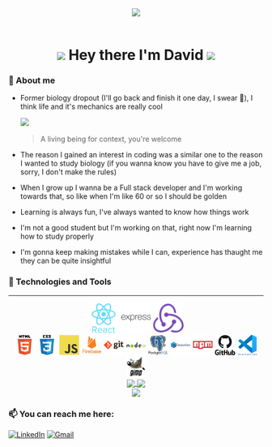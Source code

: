 <div id="header" align="center"><img src="https://media.giphy.com/media/gjrYDwbjnK8x36xZIO/giphy.gif" width="200" />
  
  <div><img src="https://komarev.com/ghpvc/?username=Larva-Soup&style=flat-square&color=blue" alt=""/></div>


<h1>
  <img src="https://media.giphy.com/media/Vo5P5oiIMcxCSDjKWX/giphy.gif" width="30px"/>
  Hey there I'm David
  <img src="https://media.giphy.com/media/Vo5P5oiIMcxCSDjKWX/giphy.gif" width="30px"/>
</h1>
  
 </div>
 
 ### 🐛 About me

  * Former biology dropout (I'll go back and finish it one day, I swear 😤), I think life and it's mechanics are really cool
  
       <img src="https://cdn.kqed.org/wp-content/uploads/sites/35/2016/04/DL_307SlimeMolds_SLIME_MOLD_SPREADS_4_500.gif" width="220" />
  
       >A living being for context, you're welcome
  
  * The reason I gained an interest in coding was a similar one to the reason I wanted to study biology (if you wanna know you have to give me a job, sorry, I don't make the rules)
  * When I grow up I wanna be a Full stack developer and I'm working towards that, so like when I'm like 60 or so I should be golden
  * Learning is always fun, I've always wanted to know how things work
  * I'm not a good student but I'm working on that, right now I'm learning how to study properly
  * I'm gonna keep making mistakes while I can, experience has thaught me they can be quite insightful

### :wrench: Technologies and Tools
---
  <div align="center">
   <div> 
      <img src="https://github.com/devicons/devicon/blob/master/icons/react/react-original-wordmark.svg" alt="react" width="60" height="60" />
      <img src="https://github.com/devicons/devicon/blob/master/icons/express/express-original-wordmark.svg" alt="express" width="60" height="60" />
      <img src="https://github.com/devicons/devicon/blob/master/icons/redux/redux-original.svg" alt="redux" width="60" height="60" /> 
   </div>
  
  <img src="https://github.com/devicons/devicon/blob/master/icons/html5/html5-original-wordmark.svg" alt="html5" width="40" height="40" />
  <img src="https://github.com/devicons/devicon/blob/master/icons/css3/css3-original-wordmark.svg" alt="css3" width="40" height="40" />
  <img src="https://github.com/devicons/devicon/blob/master/icons/javascript/javascript-original.svg" alt="javascript" width="40" height="40" />
  
  <img src="https://github.com/devicons/devicon/blob/master/icons/firebase/firebase-plain-wordmark.svg" alt="firebase" width="40" height="40" />
  <img src="https://github.com/devicons/devicon/blob/master/icons/git/git-original-wordmark.svg" alt="git" width="40" height="40" />
  <img src="https://github.com/devicons/devicon/blob/master/icons/nodejs/nodejs-original-wordmark.svg" alt="nodejs" width"40" height="40" />
  <img src="https://github.com/devicons/devicon/blob/master/icons/postgresql/postgresql-original-wordmark.svg" alt="postgresql" width="40" height="40" />
  <img src="https://github.com/devicons/devicon/blob/master/icons/sequelize/sequelize-original-wordmark.svg" alt="sequelize" width="40" height="40" />
  
  <img src="https://github.com/devicons/devicon/blob/master/icons/npm/npm-original-wordmark.svg" alt="npm" width="40" heigth="40" />
  <img src="https://github.com/devicons/devicon/blob/master/icons/github/github-original-wordmark.svg" alt="github" width="40" height="40" />
  <img src="https://github.com/devicons/devicon/blob/master/icons/vscode/vscode-original-wordmark.svg" alt="vscode" width="40" height="40" />
  <img src="https://github.com/devicons/devicon/blob/master/icons/gimp/gimp-original-wordmark.svg" alt="gimp" width="40" height="40" />
  </div>
  
 <div id="footer" align="center">

  </div>
  
  <div align="center">
  <a href="#">
  <img align="center" src="https://github-readme-stats.vercel.app/api?username=Larva-Soup&show_icons=true&theme=radical" width="40%" />
</a>
<a href="#">
  <img align="center" src="https://streak-stats.demolab.com?user=Larva-Soup&theme=radical&border_radius=3.8" width="40%" />
</a>
  </div>

<div align="center">
  <img align="center" src="https://github-readme-stats.vercel.app/api/top-langs/?username=Larva-Soup&layout=compact&theme=radical" />
</div>

### :mailbox: You can reach me here:

 [![LinkedIn](https://img.shields.io/badge/LinkedIn-blue?logo=linkedin&logoColor=white&style=for-the-badge)](https://www.linkedin.com/in/christian-rosero-052068269/)
 [![Gmail](https://img.shields.io/badge/-Gmail-FF0000?logo=gmail&logoColor=white&style=for-the-badge)](mailto:cdvdrosero@gmail.com)


<!--
**Larva-Soup/Larva-Soup** is a ✨ _special_ ✨ repository because its `README.md` (this file) appears on your GitHub profile.

Here are some ideas to get you started:

- 🔭 I’m currently working on ...
- 🌱 I’m currently learning ...
- 👯 I’m looking to collaborate on ...
- 🤔 I’m looking for help with ...
- 💬 Ask me about ...
- 📫 How to reach me: ...
- 😄 Pronouns: ...
- ⚡ Fun fact: ...
-->
